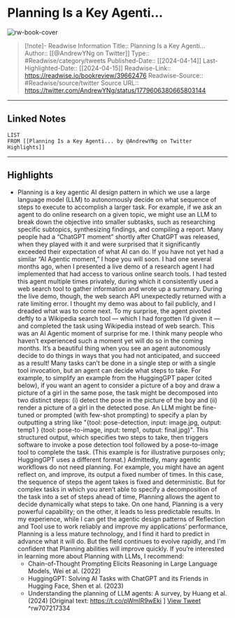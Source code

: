 # Planning Is a Key Agenti...

![rw-book-cover](https://pbs.twimg.com/profile_images/733174243714682880/oyG30NEH.jpg)
<br>
>[!note]- Readwise Information
>Title:: Planning Is a Key Agenti...
>Author:: [[@AndrewYNg on Twitter]]
>Type:: #Readwise/category/tweets
>Published-Date:: [[2024-04-14]]
>Last-Highlighted-Date:: [[2024-04-15]]
>Readwise-Link:: https://readwise.io/bookreview/39662476
>Readwise-Source:: #Readwise/source/twitter
>Source URL:: https://twitter.com/AndrewYNg/status/1779606380665803144
--- 

## Linked Notes
```dataview
LIST
FROM [[Planning Is a Key Agenti... by @AndrewYNg on Twitter Highlights]]
```

---

## Highlights
- Planning is a key agentic AI design pattern in which we use a large language model (LLM) to autonomously decide on what sequence of steps to execute to accomplish a larger task. For example, if we ask an agent to do online research on a given topic, we might use an LLM to break down the objective into smaller subtasks, such as researching specific subtopics, synthesizing findings, and compiling a report.
  Many people had a “ChatGPT moment” shortly after ChatGPT was released, when they played with it and were surprised that it significantly exceeded their expectation of what AI can do. If you have not yet had a similar “AI Agentic moment,” I hope you will soon. I had one several months ago, when I presented a live demo of a research agent I had implemented that had access to various online search tools.
  I had tested this agent multiple times privately, during which it consistently used a web search tool to gather information and wrote up a summary. During the live demo, though, the web search API unexpectedly returned with a rate limiting error. I thought my demo was about to fail publicly, and I dreaded what was to come next. To my surprise, the agent pivoted deftly to a Wikipedia search tool — which I had forgotten I’d given it — and completed the task using Wikipedia instead of web search.
  This was an AI Agentic moment of surprise for me. I think many people who haven’t experienced such a moment yet will do so in the coming months. It’s a beautiful thing when you see an agent autonomously decide to do things in ways that you had not anticipated, and succeed as a result!
  Many tasks can’t be done in a single step or with a single tool invocation, but an agent can decide what steps to take. For example, to simplify an example from the HuggingGPT paper (cited below), if you want an agent to consider a picture of a boy and draw a picture of a girl in the same pose, the task might be decomposed into two distinct steps: (i) detect the pose in the picture of the boy and (ii) render a picture of a girl in the detected pose. An LLM might be fine-tuned or prompted (with few-shot prompting) to specify a plan by outputting a string like "{tool: pose-detection, input: image.jpg, output: temp1 } {tool: pose-to-image, input: temp1, output: final.jpg}".
  This structured output, which specifies two steps to take, then triggers software to invoke a pose detection tool followed by a pose-to-image tool to complete the task. (This example is for illustrative purposes only; HuggingGPT uses a different format.)
  Admittedly, many agentic workflows do not need planning. For example, you might have an agent reflect on, and improve, its output a fixed number of times. In this case, the sequence of steps the agent takes is fixed and deterministic. But for complex tasks in which you aren’t able to specify a decomposition of the task into a set of steps ahead of time, Planning allows the agent to decide dynamically what steps to take.
  On one hand, Planning is a very powerful capability; on the other, it leads to less predictable results. In my experience, while I can get the agentic design patterns of Reflection and Tool use to work reliably and improve my applications’ performance, Planning is a less mature technology, and I find it hard to predict in advance what it will do. But the field continues to evolve rapidly, and I'm confident that Planning abilities will improve quickly.
  If you’re interested in learning more about Planning with LLMs, I recommend:
  - Chain-of-Thought Prompting Elicits Reasoning in Large Language Models, Wei et al. (2022)
  - HuggingGPT: Solving AI Tasks with ChatGPT and its Friends in Hugging Face, Shen et al. (2023)
  - Understanding the planning of LLM agents: A survey, by Huang et al. (2024)
  [Original text: https://t.co/pWmIR9wEki ] [View Tweet](https://readwise.io/open/707217334) ^rw707217334
